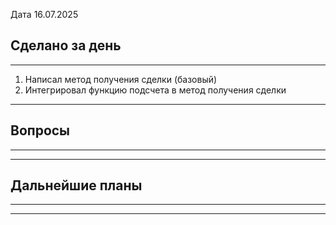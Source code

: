
Дата 16.07.2025

## Сделано за день 
------------------------------------------------------------------------
1. Написал метод получения сделки (базовый)
2. Интегрировал функцию подсчета в метод получения сделки
___________________________________________________________
## Вопросы
------------------------------------------------------------------------

________________________________________________________________________
## Дальнейшие планы
------------------------------------------------------------------------

________________________________________________________________________
